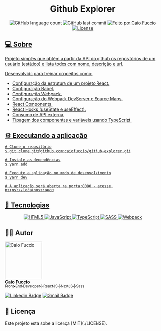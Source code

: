 <h1  align="center">
Github Explorer
</h1>

<p align="center">
	<img alt="GitHub language count" src="https://img.shields.io/github/languages/count/caiofuccio/github-explorer">
	<img alt="GitHub last commit" src="https://img.shields.io/github/last-commit/caiofuccio/github-explorer">
	<a href="https://github.com/caiofuccio">
	    <img alt="Feito por Caio Fuccio" src="https://img.shields.io/badge/feito%20por-Caio%20Fuccio-informational">
	<img alt="License" src="https://img.shields.io/badge/license-MIT-brightgreen">
</p>

<h2>
💻 Sobre
</h2>
Projeto simples que obtém a partir da API do github os repositórios de um usuário (estático) e lista todos com nome, descrição e url.

Desenvolvido para treinar conceitos como:
* Configuração da estrutura de um projeto React.
* Configuração Babel.
* Configuração Webpack.
* Configuração do Webpack DevServer e Source Maps.
* React Components.
* React Hooks (useState e  useEffect).
* Consumo de API externa.
* Tipagem dos componentes e variáveis usando TypeScript.

<h2>
⚙️ Executando a aplicação
</h2>

    # Clone o repositório
    $ git clone git@github.com:caiofuccio/github-explorer.git
	
	# Instale as dependências
	$ yarn add
	
	# Execute a aplicação no modo de desenvolvimento
	$ yarn dev
	
	# A aplicação será aberta na porta:8080 - acesse https://localhost:8080

<h2>
🚀 Tecnologias
</h2>


<p align="center">
	<img alt="HTML5" src="https://img.shields.io/badge/html5%20-%23E34F26.svg?&style=for-the-badge&logo=html5&logoColor=white"/>
	<img alt="JavaScript" src="https://img.shields.io/badge/javascript%20-%23323330.svg?&style=for-the-badge&logo=javascript&logoColor=%23F7DF1E"/>
	<img alt="TypeScript" src="https://img.shields.io/badge/typescript%20-%23007ACC.svg?&style=for-the-badge&logo=typescript&logoColor=white"/>
	<img alt="SASS" src="https://img.shields.io/badge/SASS%20-hotpink.svg?&style=for-the-badge&logo=SASS&logoColor=white"/>
	<img alt="Webpack" src="https://img.shields.io/badge/webpack%20-%238DD6F9.svg?&style=for-the-badge&logo=webpack&logoColor=black" />

<h2>
👨‍💻 Autor
</h2>
<img width="120px" alt="Caio Fuccio" src="https://avatars.githubusercontent.com/u/62528140?s=460&u=f323d1d9a12ba8b63b9d2bdff4502f29f6a68416&v=4"/>
<br/>
<strong>Caio Fuccio</strong>
<br/>
<sub> Front-End Developer | ReactJS | NextJS | Sass

[![Linkedin Badge](https://img.shields.io/badge/-Caio%20Fuccio-blue?style=flat-square&logo=Linkedin&logoColor=white&link=https://www.linkedin.com/in/tgmarinho/)](https://www.linkedin.com/in/caiofuccio/) [![Gmail Badge](https://img.shields.io/badge/-caio.fuccio@gmail.com-c14438?style=flat-square&logo=Gmail&logoColor=white&link=mailto:caio.fuccio@gmail.com)](mailto:caio@gmail.com)


<h2>
📝 Licença
</h2>
Este projeto esta sobe a licença [MIT](./LICENSE).
